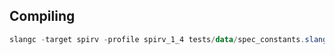 ## Compiling

```powershell
slangc -target spirv -profile spirv_1_4 tests/data/spec_constants.slang -o tests/data/spv/spec_constants.spv
```